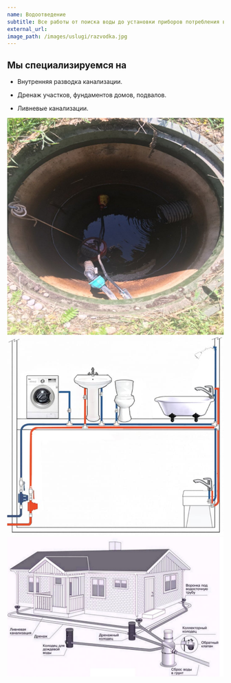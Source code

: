 ```yaml
---
name: Водоотведение
subtitle: Все работы от поиска воды до установки приборов потребления в вашем доме и на вашем участке под ключ
external_url: 
image_path: /images/uslugi/razvodka.jpg
---
```


## Мы специализируемся на

* Внутренняя разводка канализации.

* Дренаж участков, фундаментов домов, подвалов. 

* Ливневые канализации.

![Дренаж](/images/uslugi/kolco2.jpg)
![разводка](/images/uslugi/razvodka.jpg)
![ливневка](/images/uslugi/livnevaya.jpg)
